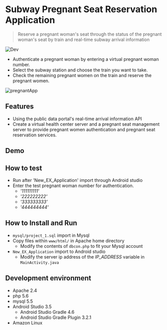 # Subway Pregnant Seat Reservation Application
> Reserve a pregnant woman's seat through the status of the pregnant woman's seat by train and real-time subway arrival information

![Dev][dev-image]
- Authenticate a pregnant woman by entering a virtual pregnant woman number.
- Select the subway station and choose the train you want to take.
- Check the remaining pregnant women on the train and reserve the pregnant women.

![pregnantApp](https://user-images.githubusercontent.com/25261274/76843888-cf85a900-687f-11ea-94c0-e550266af528.gif)

## Features
- Using the public data portal's real-time arrival information API
- Create a virtual health center server and a pregnant seat management server to provide pregnant women authentication and pregnant seat reservation services.

## Demo

## How to test
- Run after 'New_EX_Application' import through Android studio
- Enter the test pregnant woman number for authentication.
  - _'111111111'_
  - _'222222222'_
  - _'333333333'_
  - _'444444444'_

## How to Install and Run
- `mysql/project_1.sql` import in Mysql
- Copy files within `www/html/` in Apache home directory
  - Modify the contents of `dbcon.php` to fit your Mysql account
- `New_EX_Application` import to Android studio
  - Modify the server ip address of the *IP_ADDRESS* variable in `MainActivity.java`

## Development environment
- Apache 2.4
- php 5.6
- mysql 5.5
- Android Studio 3.5
  - Android Studio Gradle 4.6
  - Android Studio Gradle Plugin 3.2.1
- Amazon Linux


<!-- Markdown link & img dfn's -->
[dev-image]: https://img.shields.io/badge/Dev-Android-green
